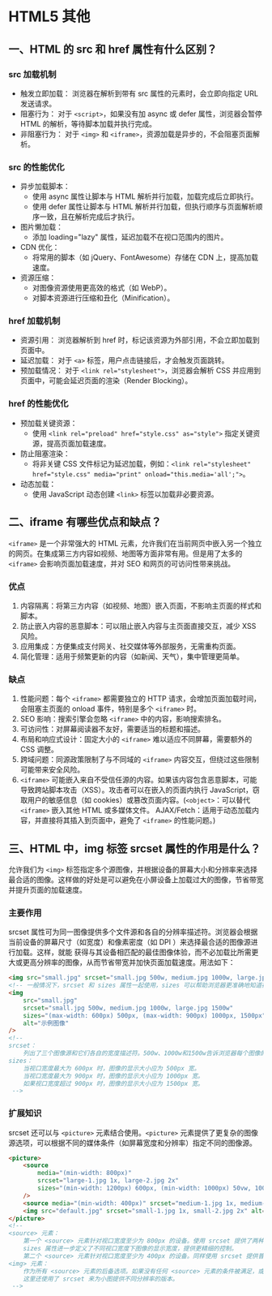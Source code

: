 # HTML5 其他

## 一、HTML 的 src 和 href 属性有什么区别？

### src 加载机制

-   触发立即加载： 浏览器在解析到带有 src 属性的元素时，会立即向指定 URL 发送请求。
-   阻塞行为： 对于 `<script>`，如果没有加 async 或 defer 属性，浏览器会暂停 HTML 的解析，等待脚本加载并执行完成。
-   非阻塞行为： 对于 `<img>` 和 `<iframe>`，资源加载是异步的，不会阻塞页面解析。

### src 的性能优化

-   异步加载脚本：
    -   使用 async 属性让脚本与 HTML 解析并行加载，加载完成后立即执行。
    -   使用 defer 属性让脚本与 HTML 解析并行加载，但执行顺序与页面解析顺序一致，且在解析完成后才执行。
-   图片懒加载：
    -   添加 loading="lazy" 属性，延迟加载不在视口范围内的图片。
-   CDN 优化：
    -   将常用的脚本（如 jQuery、FontAwesome）存储在 CDN 上，提高加载速度。
-   资源压缩：
    -   对图像资源使用更高效的格式（如 WebP）。
    -   对脚本资源进行压缩和丑化（Minification）。

### href 加载机制

-   资源引用： 浏览器解析到 href 时，标记该资源为外部引用，不会立即加载到页面中。
-   延迟加载： 对于 `<a>` 标签，用户点击链接后，才会触发页面跳转。
-   预加载情况： 对于 `<link rel="stylesheet">`，浏览器会解析 CSS 并应用到页面中，可能会延迟页面的渲染（Render Blocking）。

### href 的性能优化

-   预加载关键资源：
    -   使用 `<link rel="preload" href="style.css" as="style">` 指定关键资源，提高页面加载速度。
-   防止阻塞渲染：
    -   将非关键 CSS 文件标记为延迟加载，例如：`<link rel="stylesheet" href="style.css" media="print" onload="this.media='all';">`。
-   动态加载：
    -   使用 JavaScript 动态创建 `<link>` 标签以加载非必要资源。

## 二、iframe 有哪些优点和缺点？

`<iframe>` 是一个非常强大的 HTML 元素，允许我们在当前网页中嵌入另一个独立的网页。在集成第三方内容如视频、地图等方面非常有用。但是用了太多的 `<iframe>` 会影响页面加载速度，并对 SEO 和网页的可访问性带来挑战。

### 优点

1. 内容隔离：将第三方内容（如视频、地图）嵌入页面，不影响主页面的样式和脚本。
2. 防止嵌入内容的恶意脚本：可以阻止嵌入内容与主页面直接交互，减少 XSS 风险。
3. 应用集成：方便集成支付网关、社交媒体等外部服务，无需重构页面。
4. 简化管理：适用于频繁更新的内容（如新闻、天气），集中管理更简单。

### 缺点

1. 性能问题：每个 `<iframe>` 都需要独立的 HTTP 请求，会增加页面加载时间，会阻塞主页面的 onload 事件，特别是多个 `<iframe>` 时。
2. SEO 影响：搜索引擎会忽略 `<iframe>` 中的内容，影响搜索排名。
3. 可访问性：对屏幕阅读器不友好，需要适当的标题和描述。
4. 布局和响应式设计：固定大小的 `<iframe>` 难以适应不同屏幕，需要额外的 CSS 调整。
5. 跨域问题：同源政策限制了与不同域的 `<iframe>` 内容交互，但绕过这些限制可能带来安全风险。
6. `<iframe>` 可能嵌入来自不受信任源的内容。如果该内容包含恶意脚本，可能导致跨站脚本攻击（XSS）。攻击者可以在嵌入的页面内执行 JavaScript，窃取用户的敏感信息（如 cookies）或篡改页面内容。(`<object>`：可以替代 `<iframe>` 嵌入其他 HTML 或多媒体文件。 AJAX/Fetch：适用于动态加载内容，并直接将其插入到页面中，避免了 `<iframe>` 的性能问题。)

## 三、HTML 中，img 标签 srcset 属性的作用是什么？

允许我们为 `<img>` 标签指定多个源图像，并根据设备的屏幕大小和分辨率来选择最合适的图像。这样做的好处是可以避免在小屏设备上加载过大的图像，节省带宽并提升页面的加载速度。

### 主要作用

srcset 属性可为同一图像提供多个文件源和各自的分辨率描述符。浏览器会根据当前设备的屏幕尺寸（如宽度）和像素密度（如 DPI ）来选择最合适的图像源进行加载。这样，就能 获得与其设备相匹配的最佳图像体验，而不必加载比所需更大或更高分辨率的图像，从而节省带宽并加快页面加载速度。用法如下：

```html
<img src="small.jpg" srcset="small.jpg 500w, medium.jpg 1000w, large.jpg 1500w" alt="示例图片" />
<!-- 一般情况下，srcset 和 sizes 属性一起使用，sizes 可以帮助浏览器更准确地知道在不同视图下应该显示多大的图像 -->
<img
    src="small.jpg"
    srcset="small.jpg 500w, medium.jpg 1000w, large.jpg 1500w"
    sizes="(max-width: 600px) 500px, (max-width: 900px) 1000px, 1500px"
    alt="示例图像"
/>
<!--
srcset：
    列出了三个图像源和它们各自的宽度描述符。500w、1000w和1500w告诉浏览器每个图像的自然宽度。
sizes：
    当视口宽度最大为 600px 时，图像的显示大小应为 500px 宽。
    当视口宽度最大为 900px 时，图像的显示大小应为 1000px 宽。
    如果视口宽度超过 900px 时，图像的显示大小应为 1500px 宽。
 -->
```

### 扩展知识

srcset 还可以与 `<picture>` 元素结合使用。`<picture>` 元素提供了更复杂的图像源选项，可以根据不同的媒体条件（如屏幕宽度和分辨率）指定不同的图像源。

```html
<picture>
    <source
        media="(min-width: 800px)"
        srcset="large-1.jpg 1x, large-2.jpg 2x"
        sizes="(min-width: 1200px) 600px, (min-width: 1000px) 50vw, 100vw"
    />
    <source media="(min-width: 400px)" srcset="medium-1.jpg 1x, medium-2.jpg 2x" />
    <img src="default.jpg" srcset="small-1.jpg 1x, small-2.jpg 2x" alt="Responsive image" />
</picture>
<!--
<source> 元素：
    第一个 <source> 元素针对视口宽度至少为 800px 的设备。使用 srcset 提供了两种分辨率（1x 和 2x）的大图像，适用于高分辨率显示设备。
    sizes 属性进一步定义了不同视口宽度下图像的显示宽度，提供更精细的控制。
    第二个 <source> 元素针对视口宽度至少为 400px 的设备。同样使用 srcset 提供普通和高分辨率的中等尺寸图像。
<img> 元素：
    作为所有 <source> 元素的后备选项。如果没有任何 <source> 元素的条件被满足，或者浏览器不支持 <picture> 元素，将加载 <img> 中定义的图像。
    这里还使用了 srcset 来为小图提供不同分辨率的版本。
 -->
```
